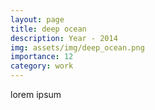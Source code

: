 ```yaml
---
layout: page
title: deep ocean
description: Year - 2014
img: assets/img/deep_ocean.png
importance: 12
category: work
---
```


lorem ipsum
